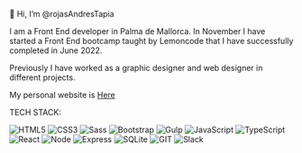 👋 Hi, I’m @rojasAndresTapia

I am a Front End developer in Palma de Mallorca. In November I have started a Front End bootcamp taught by Lemoncode that I have successfully completed in June 2022.

Previously I have worked as a graphic designer and web designer in different projects.

My personal website is <a href="rojasandrestapia.github.io/portfolio2022/" target="_blank">Here</a>
<!---
rojasAndresTapia/rojasAndresTapia is a ✨ special ✨ repository because its `README.md` (this file) appears on your GitHub profile.
You can click the Preview link to take a look at your changes.
--->

TECH STACK:

![HTML5](https://img.shields.io/badge/-HTML5-%23E34F26?logo=html5&logoColor=white)
![CSS3](https://img.shields.io/badge/-CSS3-%231572B6?logo=css3&logoColor=white)
![Sass](https://img.shields.io/badge/-Sass-%23CC6699?logo=sass&logoColor=white)
![Bootstrap](https://img.shields.io/badge/-Bootstrap-%237952B3?logo=bootstrap&logoColor=white)
![Gulp](https://img.shields.io/badge/-Gulp-%23CF4647?logo=Gulp&logoColor=white)
![JavaScript](https://img.shields.io/badge/-JavaScript-%23F7DF1E?logo=javascript&logoColor=white)
![TypeScript](https://img.shields.io/badge/-TypeScript-%231572B5?logo=typescript&logoColor=white)
![React](https://img.shields.io/badge/-React-%2361DAFB?logo=react&logoColor=white)
![Node](https://img.shields.io/badge/-Node.js-%23339933?logo=Node.js&logoColor=white)
![Express](https://img.shields.io/badge/-Express-%23000000?logo=Express&logoColor=white)
![SQLite](https://img.shields.io/badge/-SQLite-%23003B57?logo=SQLite&logoColor=white)
![GIT](https://img.shields.io/badge/-Git-%23F05032?logo=git&logoColor=white)
![Slack](https://img.shields.io/badge/-Slack-%234A154B?logo=Slack&logoColor=white)
